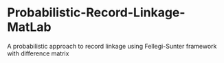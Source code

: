 # Probabilistic-Record-Linkage-MatLab
A probabilistic approach to record linkage using Fellegi-Sunter  framework with difference matrix 

